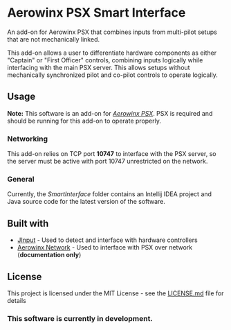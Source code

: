 # Aerowinx PSX Smart Interface
An add-on for Aerowinx PSX that combines inputs from multi-pilot setups that are not mechanically linked.

This add-on allows a user to differentiate hardware components as either "Captain" or "First Officer" controls, combining inputs logically while interfacing with the main PSX server. This allows setups without mechanically synchronized pilot and co-pilot controls to operate logically.

## Usage
**Note:** This software is an add-on for [*Aerowinx PSX*](http://www.aerowinx.com/). PSX is required and should be running for this add-on to operate properly.

### Networking
This add-on relies on TCP port **10747** to interface with the PSX server, so the server must be active with port 10747 unrestricted on the network.

### General
Currently, the *SmartInterface* folder contains an Intellij IDEA project and Java source code for the latest version of the software.

## Built with
* [JInput](https://github.com/jinput/jinput) - Used to detect and interface with hardware controllers
* [Aerowinx Network](http://aerowinx.com/assets/networkers/Network%20Documentation.txt) - Used to interface with PSX over network (**documentation only**)

## License
This project is licensed under the MIT License - see the [LICENSE.md](LICENSE.md) file for details

### This software is currently in development.
